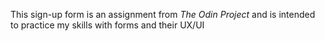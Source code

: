 This sign-up form is an assignment from _The Odin Project_ and is intended to practice my skills with forms and their UX/UI

